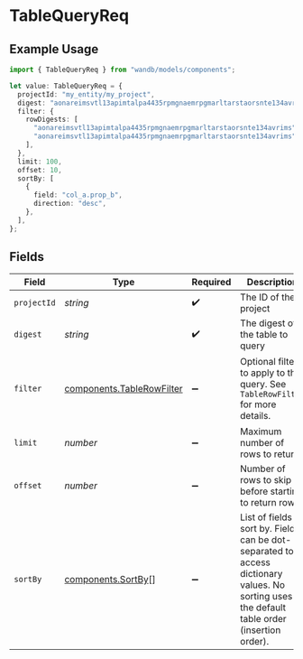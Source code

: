 # TableQueryReq

## Example Usage

```typescript
import { TableQueryReq } from "wandb/models/components";

let value: TableQueryReq = {
  projectId: "my_entity/my_project",
  digest: "aonareimsvtl13apimtalpa4435rpmgnaemrpgmarltarstaorsnte134avrims",
  filter: {
    rowDigests: [
      "aonareimsvtl13apimtalpa4435rpmgnaemrpgmarltarstaorsnte134avrims",
      "aonareimsvtl13apimtalpa4435rpmgnaemrpgmarltarstaorsnte134avrims",
    ],
  },
  limit: 100,
  offset: 10,
  sortBy: [
    {
      field: "col_a.prop_b",
      direction: "desc",
    },
  ],
};
```

## Fields

| Field                                                                                                                                                       | Type                                                                                                                                                        | Required                                                                                                                                                    | Description                                                                                                                                                 | Example                                                                                                                                                     |
| ----------------------------------------------------------------------------------------------------------------------------------------------------------- | ----------------------------------------------------------------------------------------------------------------------------------------------------------- | ----------------------------------------------------------------------------------------------------------------------------------------------------------- | ----------------------------------------------------------------------------------------------------------------------------------------------------------- | ----------------------------------------------------------------------------------------------------------------------------------------------------------- |
| `projectId`                                                                                                                                                 | *string*                                                                                                                                                    | :heavy_check_mark:                                                                                                                                          | The ID of the project                                                                                                                                       | my_entity/my_project                                                                                                                                        |
| `digest`                                                                                                                                                    | *string*                                                                                                                                                    | :heavy_check_mark:                                                                                                                                          | The digest of the table to query                                                                                                                            | aonareimsvtl13apimtalpa4435rpmgnaemrpgmarltarstaorsnte134avrims                                                                                             |
| `filter`                                                                                                                                                    | [components.TableRowFilter](../../models/components/tablerowfilter.md)                                                                                      | :heavy_minus_sign:                                                                                                                                          | Optional filter to apply to the query. See `TableRowFilter` for more details.                                                                               | {<br/>"row_digests": [<br/>"aonareimsvtl13apimtalpa4435rpmgnaemrpgmarltarstaorsnte134avrims",<br/>"aonareimsvtl13apimtalpa4435rpmgnaemrpgmarltarstaorsnte134avrims"<br/>]<br/>} |
| `limit`                                                                                                                                                     | *number*                                                                                                                                                    | :heavy_minus_sign:                                                                                                                                          | Maximum number of rows to return                                                                                                                            | 100                                                                                                                                                         |
| `offset`                                                                                                                                                    | *number*                                                                                                                                                    | :heavy_minus_sign:                                                                                                                                          | Number of rows to skip before starting to return rows                                                                                                       | 10                                                                                                                                                          |
| `sortBy`                                                                                                                                                    | [components.SortBy](../../models/components/sortby.md)[]                                                                                                    | :heavy_minus_sign:                                                                                                                                          | List of fields to sort by. Fields can be dot-separated to access dictionary values. No sorting uses the default table order (insertion order).              | [<br/>{<br/>"field": "col_a.prop_b",<br/>"order": "desc"<br/>}<br/>]                                                                                        |